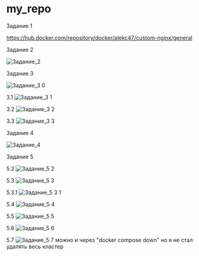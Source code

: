 # my_repo
Задание 1

https://hub.docker.com/repository/docker/alekc47/custom-nginx/general

Задание 2

![Задание_2](https://github.com/arklucis/my_repo/assets/154414081/bc969441-15f7-4636-8ffa-9f186b13788c)

Задание 3

![Задание_3 0](https://github.com/arklucis/my_repo/assets/154414081/3a5532ae-3719-45d6-9834-08f5f4afa3ec)

3.1
![Задание_3 1](https://github.com/arklucis/my_repo/assets/154414081/020da0dc-a81d-47c7-8211-eb1d4c54435c)

3.2
![Задание_3 2](https://github.com/arklucis/my_repo/assets/154414081/716c7cd9-4f6b-4a77-9517-9291c71e5d95)

3.3
![Задание_3 3](https://github.com/arklucis/my_repo/assets/154414081/b1503ef0-d4f8-478d-b3c3-ab1358faed08)

Задание 4

![Задание_4](https://github.com/arklucis/my_repo/assets/154414081/5e121453-a0db-422d-98a0-28f639baa680)

Задание 5

5.2
![Задание_5 2](https://github.com/arklucis/my_repo/assets/154414081/16f3f96b-efa9-427b-af25-841b637ca49e)

5.3
![Задание_5 3](https://github.com/arklucis/my_repo/assets/154414081/c9d80b94-a6f9-4586-a414-1b8fdb924f13)

5.3.1
![Задание_5 3 1](https://github.com/arklucis/my_repo/assets/154414081/5ff5a1dd-e20e-41f7-9b89-41b21ed83e99)

5.4
![Задание_5 4](https://github.com/arklucis/my_repo/assets/154414081/4cfc7f7d-128d-4720-a6f0-ead5afc8b2bf)

5.5
![Задание_5 5](https://github.com/arklucis/my_repo/assets/154414081/ae4d9b99-569f-493a-a371-b49bb8f2660c)

5.6
![Задание_5 6](https://github.com/arklucis/my_repo/assets/154414081/7b3c58e3-fe00-4ce7-ae96-1177005c0166)

5.7
![Задание_5 7](https://github.com/arklucis/my_repo/assets/154414081/5e034518-25a9-436a-8a35-081f8d906bc7)
можно и через "docker compose down" но я не стал удалять весь кластер

